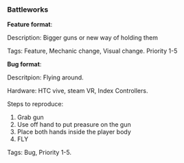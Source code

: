 ### Battleworks

**Feature format**:

Description: Bigger guns or new way of holding them

Tags: Feature, Mechanic change, Visual change. Priority 1-5





**Bug format**:

Descritpion: Flying around.

Hardware:
HTC vive, steam VR, Index Controllers.

Steps to reproduce:
1. Grab gun
2. Use off hand to put preasure on the gun
3. Place both hands inside the player body
4. FLY

Tags: Bug, Priority 1-5.
